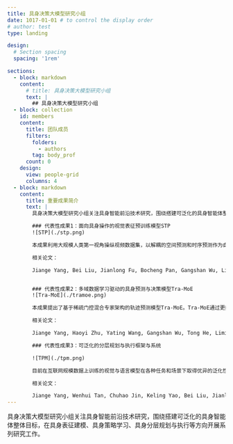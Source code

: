 ```yaml
---
title: 具身决策大模型研究小组
date: 1017-01-01 # to control the display order
# author: test
type: landing

design:
  # Section spacing
  spacing: '1rem'

sections:
  - block: markdown
    content:
      # title: 具身决策大模型研究小组
      text: |
        ## 具身决策大模型研究小组
  - block: collection
    id: members
    content:
      title: 团队成员
      filters:
        folders:
          - authors
        tag: body_prof
      count: 0
    design:
      view: people-grid
      columns: 4
  - block: markdown
    content:
      title: 重要成果简介
      text: |
        具身决策大模型研究小组关注具身智能前沿技术研究，围绕搭建可泛化的具身智能体整体目标，在具身表征建模、具身策略学习、具身分层规划与执行等方向开展系列研究工作，取得如下代表性研究成果：

        ### 代表性成果1：面向具身操作的视觉表征预训练模型STP
        ![STP](./stp.png)

        本成果利用大规模人类第一视角操纵视频数据集，以解耦的空间预测和时序预测作为自监督学习代理任务，提出了专用于机器人运动控制的图像表征模型STP。STP能够无监督地从视频数据中学习复杂场景的空间几何细节和人类行为的时序动力学属性，进而联合捕获图像中的内容特征和运动敏感特征。经过预训练的STP模型，无需微调即可直接迁移到机器人运动控制任务中，并在真实环境和七个仿真环境中的50多项任务中超越了现有基线方法。这些任务涵盖了单机械臂、双机械臂、三指灵巧手、五指灵巧手以及人形机器人的多种操纵与移动任务。

        相关论文：

        Jiange Yang, Bei Liu, Jianlong Fu, Bocheng Pan, Gangshan Wu, Limin Wang, <a href="https://arxiv.org/abs/2403.05304" target="_blank">Spatiotemporal Predictive Pre-training for Robotic Motor Control</a>.


        ### 代表性成果2：多域数据学习驱动的具身预测与决策模型Tra-MoE
        ![Tra-MoE](./tramoe.png)

        本成果提出了基于稀疏门控混合专家架构的轨迹预测模型Tra-MoE。Tra-MoE通过更好地平衡参数协作化和参数专用化进而从大规模、跨域、无动作标签的视频数据中学习泛化性更强且性能超过同等参数量密集基线的轨迹预测模型，成功实现了通专融合的网络架构。Tra-MoE有效结合了不同物理引擎渲染的仿真视频以及真实环境中人类、单机械臂和双机械臂的跨智能体异构操纵视频，在跨智能体学习领域中具有重要的研究前景。此外，本成果提出了一种自适应的策略条件化技术，能够更有效地利用预测轨迹对机器人策略进行引导，从而显著提升下游机器人策略执行的性能。

        相关论文：

        Jiange Yang, Haoyi Zhu, Yating Wang, Gangshan Wu, Tong He, Limin Wang, <a href="https://arxiv.org/abs/2411.14519" target="_blank">Learning Trajectory Prediction Model from Multiple Domains for Adaptive Policy Conditioning</a>, in CVPR 2025.

        ### 代表性成果3：可泛化的分层规划与执行框架与系统

        ![TPM](./tpm.png)

        目前在互联网规模数据上训练的视觉与语言模型在各种任务和场景下取得优异的泛化性，然而由于无法与真实世界交互，它们缺乏足够的物理知识。相反地，机器人策略可以通过模仿学习从人类示教数据中学习技能，但机器人数据采集成本极高且同质化严重，这导致目前的机器人操纵系统泛化性较差。本成果提出将语言推理的掩码模态集成到端到端策略模型中来实现样本高效的机器人操作泛化，该模态融入了互联网基础模型中蕴含的语义、几何和时序关联先验知识，进而结合了互联网基础模型的泛化性和模仿学习捕捉人类多模动作分布的能力。本成果成功打通了机器人系统中从感知推理规划到决策执行的大小脑闭环，得到斯坦福大学李飞飞团队和加州大学伯克利分校Jitendra MALIK团队的引用，其采用的大小脑分层方案也在全球具身智能头部公司Figure AI和Physical Intelligence中所使用，具有较高的社会应用前景和价值。

        相关论文：

        Jiange Yang, Wenhui Tan, Chuhao Jin, Keling Yao, Bei Liu, Jianlong Fu, Ruihua Song, Gangshan Wu, Limin Wang, <a href="https://arxiv.org/abs/2306.05716" target="_blank">Transferring Foundation Models for Generalizable Robotic Manipulation</a>, in WACV 2025 Oral.
---
```


具身决策大模型研究小组关注具身智能前沿技术研究，围绕搭建可泛化的具身智能体整体目标，在具身表征建模、具身策略学习、具身分层规划与执行等方向开展系列研究工作。